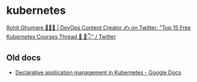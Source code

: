# kubernetes



[Rohit Ghumare 👨🏻‍💻 | DevOps Content Creator ✍️ on Twitter: "Top 15 Free Kubernetes Courses Thread 🧵 💬👇" / Twitter](https://twitter.com/ghumare64/status/1529687390503153664)

## Old docs
- [Declarative application management in Kubernetes - Google Docs](https://docs.google.com/document/d/1cLPGweVEYrVqQvBLJg6sxV-TrE5Rm2MNOBA_cxZP2WU/edit)